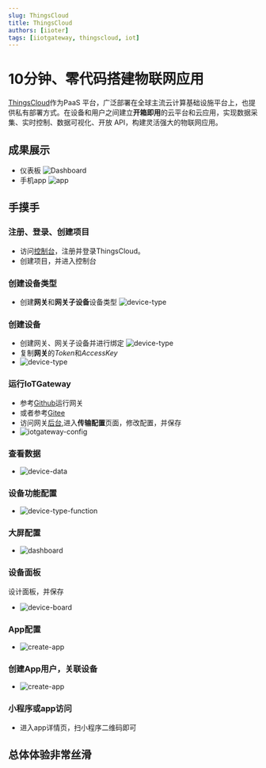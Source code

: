 ```yaml
---
slug: ThingsCloud
title: ThingsCloud
authors: [iioter]
tags: [iiotgateway, thingscloud, iot]
---
```


# 10分钟、零代码搭建物联网应用

 [ThingsCloud](https://www.thingscloud.xyz/)作为PaaS 平台，广泛部署在全球主流云计算基础设施平台上，也提供私有部署方式。在设备和用户之间建立**开箱即用**的云平台和云应用，实现数据采集、实时控制、数据可视化、开放 API，构建灵活强大的物联网应用。
 ## 成果展示
- 仪表板
![Dashboard](dashboard.gif)
- 手机app
  ![app](app.gif)
## 手摸手
### 注册、登录、创建项目
   - 访问[控制台](https://console.thingscloud.xyz/signin)，注册并登录ThingsCloud。
   - 创建项目，并进入控制台
### 创建设备类型
   - 创建**网关**和**网关子设备**设备类型
  ![device-type](device-type.gif)
### 创建设备
- 创建网关、网关子设备并进行绑定
  ![device-type](devices.gif)
- 复制**网关**的*Token*和*AccessKey*
- ![device-type](gateway-token.png)
  
### 运行IoTGateway
   - 参考[Github](https://github.com/iioter/iotgateway/wiki)运行网关
   - 或者参考[Gitee](https://gitee.com/iioter/iotgateway/wikis/Home)
   - 访问网关[后台](http://localhost:518/),进入**传输配置**页面，修改配置，并保存
   - ![iotgateway-config](iotgateway-config.png)
### 查看数据  
   - ![device-data](device-data.gif)
### 设备功能配置
  - ![device-type-function](device-type-function.gif)
### 大屏配置
  - ![dashboard](create-dashboard.gif)
### 设备面板
   设计面板，并保存
  - ![device-board](device-board.gif)

### App配置
  - ![create-app](create-app.png)
### 创建App用户，关联设备
  - ![create-app](user.png)

### 小程序或app访问
  - 进入app详情页，扫小程序二维码即可

## 总体体验非常丝滑